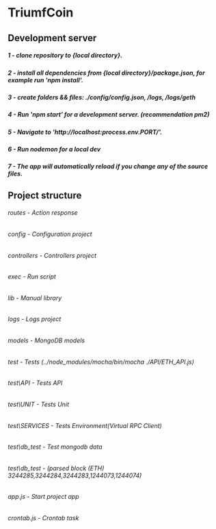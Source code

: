 # TriumfCoin

## Development server
##### 1 - clone repository to {local directory}.
##### 2 - install all dependencies from {local directory}/package.json, for example run 'npm install'.
##### 3 - create folders && files: ./config/config.json, /logs, /logs/geth
##### 4 - Run 'npm start' for a development server. (recommendation pm2)
##### 5 - Navigate to 'http://localhost:process.env.PORT/'. 
##### 6 - Run nodemon for a local dev 
##### 7 - The app will automatically reload if you change any of the source files.

## Project structure
###### routes           - Action response
###### config           - Configuration project
###### controllers      - Controllers project
###### exec             - Run script 
###### lib              - Manual library
###### logs             - Logs project
###### models           - MongoDB models 
###### test             - Tests (../node_modules/mocha/bin/mocha ./API/ETH_API.js)
###### test\API         - Tests API
###### test\UNIT        - Tests Unit
###### test\SERVICES    - Tests Environment(Virtual RPC Client)
###### test\db_test     - Test mongodb data
###### test\db_test     - (parsed block (ETH) 3244285,3244284,3244283,1244073,1244074)
###### app.js           - Start project app
###### crontab.js       - Crontab task 
